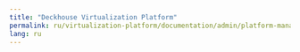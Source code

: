 ```yaml
---
title: "Deckhouse Virtualization Platform"
permalink: ru/virtualization-platform/documentation/admin/platform-management/control-plane-settings/about.html
lang: ru
---
```

